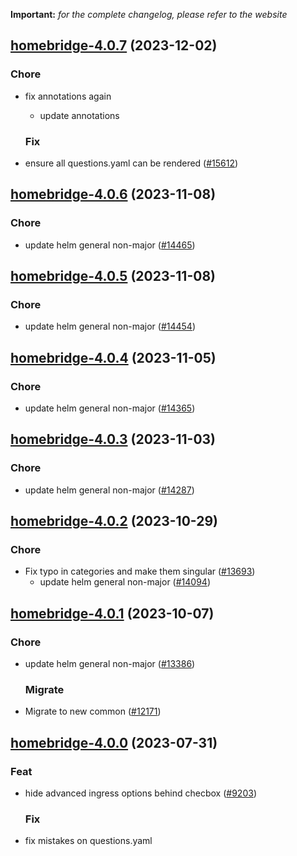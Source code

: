 **Important:**
*for the complete changelog, please refer to the website*




## [homebridge-4.0.7](https://github.com/truecharts/charts/compare/homebridge-4.0.6...homebridge-4.0.7) (2023-12-02)

### Chore

- fix annotations again
  - update annotations
  
  ### Fix

- ensure all questions.yaml can be rendered ([#15612](https://github.com/truecharts/charts/issues/15612))
  
  










## [homebridge-4.0.6](https://github.com/truecharts/charts/compare/homebridge-4.0.5...homebridge-4.0.6) (2023-11-08)

### Chore

- update helm general non-major ([#14465](https://github.com/truecharts/charts/issues/14465))
  
  


## [homebridge-4.0.5](https://github.com/truecharts/charts/compare/homebridge-4.0.4...homebridge-4.0.5) (2023-11-08)

### Chore

- update helm general non-major ([#14454](https://github.com/truecharts/charts/issues/14454))
  
  


## [homebridge-4.0.4](https://github.com/truecharts/charts/compare/homebridge-4.0.3...homebridge-4.0.4) (2023-11-05)

### Chore

- update helm general non-major ([#14365](https://github.com/truecharts/charts/issues/14365))
  
  


## [homebridge-4.0.3](https://github.com/truecharts/charts/compare/homebridge-4.0.2...homebridge-4.0.3) (2023-11-03)

### Chore

- update helm general non-major ([#14287](https://github.com/truecharts/charts/issues/14287))
  
  


## [homebridge-4.0.2](https://github.com/truecharts/charts/compare/homebridge-4.0.1...homebridge-4.0.2) (2023-10-29)

### Chore

- Fix typo in categories and make them singular ([#13693](https://github.com/truecharts/charts/issues/13693))
  - update helm general non-major ([#14094](https://github.com/truecharts/charts/issues/14094))
  
  


## [homebridge-4.0.1](https://github.com/truecharts/charts/compare/homebridge-4.0.0...homebridge-4.0.1) (2023-10-07)

### Chore

- update helm general non-major ([#13386](https://github.com/truecharts/charts/issues/13386))
  
  ### Migrate

- Migrate to new common ([#12171](https://github.com/truecharts/charts/issues/12171))
  
  





## [homebridge-4.0.0](https://github.com/truecharts/charts/compare/homebridge-3.1.0...homebridge-4.0.0) (2023-07-31)

### Feat

- hide advanced ingress options behind checbox ([#9203](https://github.com/truecharts/charts/issues/9203))
  
  ### Fix

- fix mistakes on questions.yaml
